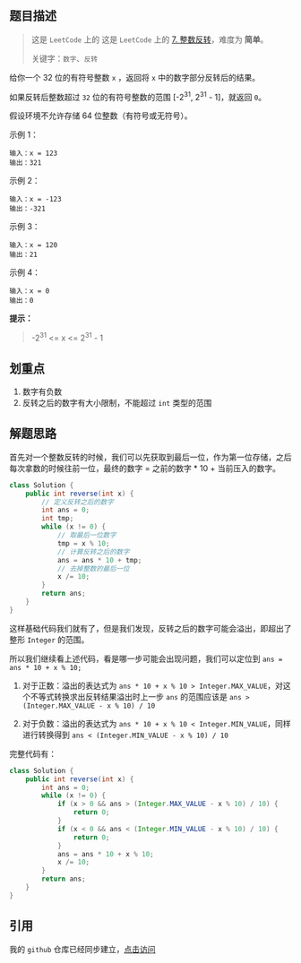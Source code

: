 ## 题目描述

> 这是 `LeetCode` 上的 这是 `LeetCode` 上的 [7. 整数反转](https://leetcode-cn.com/problems/reverse-integer/)，难度为 **简单**。
>
> 关键字：`数字`、`反转`

给你一个 32 位的有符号整数 `x` ，返回将 `x` 中的数字部分反转后的结果。

如果反转后整数超过 `32` 位的有符号整数的范围  [-2<sup>31</sup>, 2<sup>31</sup> - 1]，就返回 `0`。

假设环境不允许存储 64 位整数（有符号或无符号）。

示例 1：

```
输入：x = 123
输出：321
```

示例 2：

```
输入：x = -123
输出：-321
```

示例 3：

```
输入：x = 120
输出：21
```

示例 4：

```
输入：x = 0
输出：0
```

**提示：**
> -2<sup>31</sup> <= x <= 2<sup>31</sup> - 1


## 划重点

1. 数字有负数
2. 反转之后的数字有大小限制，不能超过 `int` 类型的范围


## 解题思路

首先对一个整数反转的时候，我们可以先获取到最后一位，作为第一位存储，之后每次拿数的时候往前一位，最终的数字 = 之前的数字 * 10 + 当前压入的数字。

```java
class Solution {
    public int reverse(int x) {
        // 定义反转之后的数字
        int ans = 0;
        int tmp;
        while (x != 0) {
            // 取最后一位数字
            tmp = x % 10;
            // 计算反转之后的数字
            ans = ans * 10 + tmp;
            // 去掉整数的最后一位
            x /= 10;
        }
        return ans;
    }
}
```

这样基础代码我们就有了，但是我们发现，反转之后的数字可能会溢出，即超出了整形 `Integer` 的范围。

所以我们继续看上述代码，看是哪一步可能会出现问题，我们可以定位到 `ans = ans * 10 + x % 10;`

1. 对于正数：溢出的表达式为 `ans * 10 + x % 10 > Integer.MAX_VALUE`，对这个不等式转换求出反转结果溢出时上一步  `ans`  的范围应该是   `ans > (Integer.MAX_VALUE - x % 10) / 10 `   

2. 对于负数：溢出的表达式为 `ans * 10 + x % 10 < Integer.MIN_VALUE`，同样进行转换得到 `ans < (Integer.MIN_VALUE - x % 10) / 10`

完整代码有：

```java
class Solution {
    public int reverse(int x) {
        int ans = 0;
        while (x != 0) {
            if (x > 0 && ans > (Integer.MAX_VALUE - x % 10) / 10) {
                return 0;
            }
            if (x < 0 && ans < (Integer.MIN_VALUE - x % 10) / 10) {
                return 0;
            }
            ans = ans * 10 + x % 10;
            x /= 10;
        }
        return ans;
    }
}
```

## 引用
我的 `github` 仓库已经同步建立，[点击访问](https://github.com/haonange1314/defeat-leetcode)
